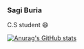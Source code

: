 ### Sagi Buria

C.S student 😄


[![Anurag's GitHub stats](https://github-readme-stats.vercel.app/api?username=sagi313)](https://github.com/anuraghazra/github-readme-stats)
<!--

**Sagi313/Sagi313** is a ✨ _special_ ✨ repository because its `README.md` (this file) appears on your GitHub profile.

Here are some ideas to get you started:

- 🔭 I’m currently working on ...
- 🌱 I’m currently learning ...
- 👯 I’m looking to collaborate on ...
- 🤔 I’m looking for help with ...
- 💬 Ask me about ...
- 📫 How to reach me: ...
-  Pronouns: ...
- ⚡ Fun fact: ...
-->
